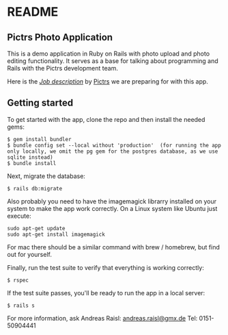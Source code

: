 # README

## Pictrs Photo Application

This is a demo application in Ruby on Rails with photo upload and photo editing functionality.  It serves as a base for talking about programming and Rails with the Pictrs development team.

Here is the [*Job description*](https://assets.pictrs.com/downloads/jobs/2025-01-16%20Fullstack%20Entwickler%20f%C3%BCr%20Shopsystem.pdf)
by [Pictrs](https://pictrs.com/) we are preparing for with this app.

## Getting started
To get started with the app, clone the repo and then install the needed gems:
```
$ gem install bundler
$ bundle config set --local without 'production'  (for running the app only locally, we omit the pg gem for the postgres database, as we use sqlite instead)
$ bundle install
```

Next, migrate the database:

```
$ rails db:migrate
```
Also probably you need to have the imagemagick librarry installed on your system to make the app work correctly.
On a Linux system like Ubuntu just execute:
```
sudo apt-get update
sudo apt-get install imagemagick
```

For mac there should be a similar command with brew / homebrew, but find out for yourself.

Finally, run the test suite to verify that everything is working correctly:
```
$ rspec
```
If the test suite passes, you'll be ready to run the app in a local server:
```
$ rails s
```
For more information, ask Andreas Raisl:
andreas.raisl@gmx.de
Tel: 0151-50904441

